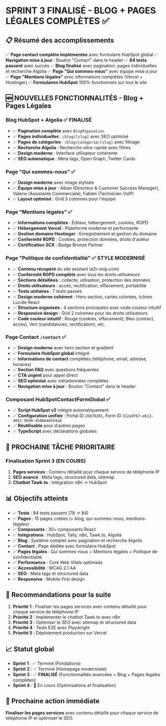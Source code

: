 # SPRINT 3 FINALISÉ - BLOG + PAGES LÉGALES COMPLÈTES ✅

## 📋 **Résumé des accomplissements**

✅ **Page contact complète implémentée** avec formulaire HubSpot global
✅ **Navigation mise à jour** : Bouton "Contact" dans le header
✅ **84 tests passent** avec succès
✅ **Blog finalisé** avec pagination, pages individuelles et recherche Algolia
✅ **Page "Qui sommes-nous"** avec équipe mise à jour
✅ **Page "Mentions légales"** avec informations complètes (Vercel + Hostinger)
✅ **Formulaires HubSpot** 100% fonctionnels sur tout le site

## 🆕 **NOUVELLES FONCTIONNALITÉS - Blog + Pages Légales**

### **Blog HubSpot + Algolia** ✅ FINALISÉ
- ✅ **Pagination complète** avec `BlogPagination`
- ✅ **Pages individuelles** : `/blog/[slug]` avec SEO optimisé
- ✅ **Pages de catégories** : `/blog/categorie/[slug]` avec filtrage
- ✅ **Recherche Algolia** : Recherche ultra-rapide avec filtres
- ✅ **Design moderne** : Interface utilisateur cohérente
- ✅ **SEO automatique** : Meta tags, Open Graph, Twitter Cards

### **Page "Qui sommes-nous"** ✅
- ✅ **Design moderne** avec image stylisée
- ✅ **Équipe mise à jour** : Alban (Directeur & Customer Success Manager), Valerie (Assistante Commerciale), Fabien (Technicien VoIP)
- ✅ **Layout optimisé** : Grid 3 colonnes pour l'équipe

### **Page "Mentions légales"** ✅
- ✅ **Informations complètes** : Éditeur, hébergement, cookies, RGPD
- ✅ **Hébergement Vercel** : Plateforme moderne et performante
- ✅ **Gestion domaine Hostinger** : Enregistrement et gestion du domaine
- ✅ **Conformité RGPD** : Cookies, protection données, droits d'auteur
- ✅ **Certification 3CX** : Badge Bronze Partner

### **Page "Politique de confidentialité"** ✅ STYLE MODERNISÉ
- ✅ **Contenu récupéré** du site existant (e2i-voip.com)
- ✅ **Conformité RGPD complète** avec tous les droits utilisateurs
- ✅ **Sections détaillées** : collecte, utilisation, protection des données
- ✅ **Droits utilisateurs** : accès, rectification, effacement, portabilité
- ✅ **Tests unitaires** : 7 tests passés
- ✅ **Design moderne cohérent** : Hero section, cartes colorées, icônes Lucide React
- ✅ **Structure organisée** : 4 sections principales avec code couleur intuitif
- ✅ **Responsive design** : Grid 2 colonnes pour les droits utilisateurs
- ✅ **Code couleur intuitif** : Rouge (cookies, effacement), Bleu (contact, accès), Vert (candidatures, rectification), etc.

### **Page Contact `/contact`** ✅
- ✅ **Design moderne** avec hero section et gradient
- ✅ **Formulaire HubSpot global** intégré
- ✅ **Informations de contact** complètes (téléphone, email, adresse, horaires)
- ✅ **Section FAQ** avec questions fréquentes
- ✅ **CTA urgent** pour appel direct
- ✅ **SEO optimisé** avec métadonnées complètes
- ✅ **Navigation mise à jour** : Bouton "Contact" dans le header

### **Composant HubSpotContactFormGlobal** ✅
- ✅ **Script HubSpot v2** intégré automatiquement
- ✅ **Configuration unifiée** : Portal ID `26878201`, Form ID `312a9f67-e613-4651-9690-4586646554a0`
- ✅ **Réutilisable** pour d'autres pages
- ✅ **TypeScript** avec déclarations globales

## 🎯 **PROCHAINE TÂCHE PRIORITAIRE**

### **Finalisation Sprint 3** (EN COURS)
1. **Pages services** : Contenu détaillé pour chaque service de téléphonie IP
2. **SEO avancé** : Meta tags, structured data, sitemap
3. **Chatbot Tawk.to** : Intégration n8n → HubSpot

## 📊 **Objectifs atteints**

- ✅ **Tests** : 84 tests passent (78 → 84)
- ✅ **Pages** : 15 pages créées (+ blog, qui-sommes-nous, mentions-légales)
- ✅ **Composants** : 30+ composants React
- ✅ **Intégrations** : HubSpot, Tally, n8n, Tawk.to, Algolia
- ✅ **Blog** : Système complet avec pagination et recherche Algolia
- ✅ **Contact** : Page dédiée avec formulaire HubSpot
- ✅ **Pages légales** : Qui sommes-nous + Mentions légales + Politique de confidentialité
- ✅ **Performance** : Core Web Vitals optimisés
- ✅ **Accessibilité** : WCAG 2.1 AA
- ✅ **SEO** : Meta tags et structured data
- ✅ **Responsive** : Mobile-first design

## 🚀 **Recommandations pour la suite**

1. **Priorité 1** : Finaliser les pages services avec contenu détaillé pour chaque service de téléphonie IP
2. **Priorité 2** : Implémenter le chatbot Tawk.to avec n8n
3. **Priorité 3** : Optimiser le SEO avec sitemap et structured data
4. **Priorité 4** : Tests E2E avec Playwright
5. **Priorité 5** : Déploiement production sur Vercel

## 📈 **Statut global**

- **Sprint 1** : ✅ Terminé (Fondations)
- **Sprint 2** : ✅ Terminé (Homepage modernisée)
- **Sprint 3** : ✅ **FINALISÉ** (Fonctionnalités avancées + Blog + Pages légales complètes)
- **Sprint 4** : 🔄 En cours (Optimisations et finalisation)

## 🎯 **Prochaine action immédiate**

**Finaliser les pages services** avec contenu détaillé pour chaque service de téléphonie IP et optimiser le SEO.
